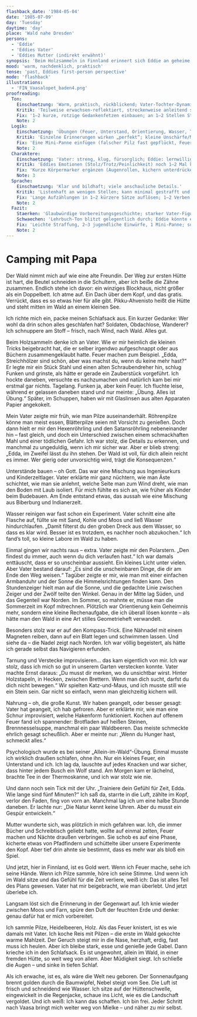 ```yaml
---
flashback_date: '1984-05-04'
date: '1985-07-09'
day: 'Tuesday'
daytime: 'day'
place: 'Wald nahe Dresden'
persons:
  - 'Eddie'
  - 'Eddies Vater'
  - 'Eddies Mutter (indirekt erwähnt)'
synopsis: 'Beim Holzsammeln in Finnland erinnert sich Eddie an geheime Survival-Übungen mit ihrem Vater im Dresdner Wald – Feuer, Unterstand, Orientierung, Tarnung – und begreift, dass er sie für den Ernstfall vorbereitet hat.'
mood: 'warm, nachdenklich, praktisch'
tense: 'past, Eddies first-person perspective'
mode: 'flashback'
illustrations:
  - 'FIN_Vaasalopet_baden4.png'
proofreading:
  Ton:
    Einschaetzung: 'Warm, praktisch, rückblickend; Vater-Tochter-Dynamik trägt das Kapitel.'
    Kritik: 'Teilweise erwachsen-reflektiert, streckenweise anleitend statt erinnernd; jugendliche Spontaneität fehlt punktuell.'
    Fix: '1–2 kurze, rotzige Gedankenfetzen einbauen; an 1–2 Stellen Staunen/Frust direkt zeigen (nicht nur beschreiben).'
    Note: 2
  Logik:
    Einschaetzung: 'Übungen (Feuer, Unterstand, Orientierung, Wasser, Tarnung) plausibel; Verknüpfung zur Flucht klar.'
    Kritik: 'Einzelne Erinnerungen wirken „perfekt“; kleine Unschärfe/Missgeschick steigert Glaubwürdigkeit.'
    Fix: 'Eine Mini-Panne einfügen (falscher Pilz fast gepflückt, Feuer erlischt); Zeitanker dezent markieren (Frühjahr, Dämmerung).'
    Note: 2
  Charaktere:
    Einschaetzung: 'Vater: streng, klug, fürsorglich; Eddie: lernwillig, stolz, gelegentlich ungeduldig.'
    Kritik: 'Eddies Emotionen (Stolz/Trotz/Peinlichkeit) noch 1–2 Mal körperlich zeigen.'
    Fix: 'Kurze Körpermarker ergänzen (Augenrollen, kichern unterdrücken, kalte Finger am Feuer).'
    Note: 3
  Sprache:
    Einschaetzung: 'Klar und bildhaft; viele anschauliche Details.'
    Kritik: 'Listenhaft an wenigen Stellen; kann minimal gestrafft und variiert werden.'
    Fix: 'Lange Aufzählungen in 1–2 kürzere Sätze auflösen; 1–2 Verben ersetzen Aufzählungen.'
    Note: 2
  Fazit:
    Staerken: 'Glaubwürdige Vorbereitungsgeschichte; starker Vater-Figur; konkrete Survival-Details.'
    Schwaechen: 'Lehrbuch-Ton blitzt gelegentlich durch; Eddie könnte emotional präsenter sein.'
    Fix: 'Leichte Straffung, 2–3 jugendliche Einwürfe, 1 Mini-Panne; sonst belassen.'
    Note: 2
---
```


# Camping mit Papa

Der Wald nimmt mich auf wie eine alte Freundin. Der Weg zur ersten Hütte ist
hart, die Beutel schneiden in die Schultern, aber ich beiße die Zähne zusammen.
Endlich stehe ich davor: ein winziges Blockhaus, nicht größer als ein
Doppelbett. Ich atme auf. Ein Dach über dem Kopf, und das gratis. Verrückt, dass
es so etwas hier für alle gibt. Pikku-Ahvenisto heißt die Hütte und steht mitten
im Wald an einem kleinen See.

Ich richte mich ein, packe meinen Schlafsack aus. Ein kurzer Gedanke: Wer wohl
da drin schon alles geschlafen hat? Soldaten, Obdachlose, Wanderer? Ich
schnuppere am Stoff – frisch, nach Wind, nach Wald. Alles gut.

Beim Holzsammeln denke ich an Vater. Wie er mir heimlich die kleinen Tricks
beigebracht hat, die er selber irgendwo aufgeschnappt oder aus Büchern
zusammengeklaubt hatte. Feuer machen zum Beispiel. „Edda, Streichhölzer sind
schön, aber was machst du, wenn du keine mehr hast?“ Er legte mir ein Stück
Stahl und einen alten Schraubendreher hin, schlug Funken und grinste, als hätte
er gerade ein Zauberstück vorgeführt. Ich hockte daneben, versuchte es
nachzumachen und natürlich kam bei mir erstmal gar nichts. Tagelang. Funken ja,
aber kein Feuer. Ich fluchte leise, während er gelassen daneben stand und nur
meinte: „Übung. Alles ist Übung.“ Später, im Schuppen, haben wir mit Glaslinsen
aus alten Apparaten Papier angekokelt.

Mein Vater zeigte mir früh, wie man Pilze auseinanderhält. Röhrenpilze könne man
meist essen, Blätterpilze seien mit Vorsicht zu genießen. Doch dann hielt er mir
den Hexenröhrling und den Satansröhrling nebeneinander hin – fast gleich, und
doch ein Unterschied zwischen einem schmackhaften Mahl und einer tödlichen
Gefahr. Ich war stolz, die Details zu erkennen, und manchmal zu ungeduldig, wenn
ich mir sicher war. Aber er blieb streng: „Edda, im Zweifel lässt du ihn stehen.
Der Wald ist voll, für dich allein reicht es immer. Wer gierig oder unvorsichtig
wird, trägt die Konsequenzen.“

Unterstände bauen – oh Gott. Das war eine Mischung aus Ingenieurkurs und
Kinderzeltlager. Vater erklärte mir ganz nüchtern, wie man Äste schichtet, wie
man sie anlehnt, welche Seite man zum Wind dreht, wie man den Boden mit Laub
isoliert. Für mich fühlte es sich an, wie früher als Kinder beim Budebauen. Am
Ende entstand etwas, das aussah wie eine Mischung aus Biberburg und
Indianerzelt.

Wasser reinigen war fast schon ein Experiment. Vater schnitt eine alte Flasche
auf, füllte sie mit Sand, Kohle und Moos und ließ Wasser hindurchlaufen. „Damit
filterst du den groben Dreck aus dem Wasser, so dass es klar wird. Besser ist es
trotzdem, es nachher noch abzukochen.“ Ich fand’s toll, so kleine Labore im Wald
zu haben.

Einmal gingen wir nachts raus – extra. Vater zeigte mir den Polarstern. „Den
findest du immer, auch wenn du dich verlaufen hast.“ Ich war damals enttäuscht,
dass er so unscheinbar aussieht. Ein kleines Licht unter vielen. Aber Vater
bestand darauf: „Es sind die unscheinbaren Dinge, die dir am Ende den Weg
weisen.“ Tagüber zeigte er mir, wie man mit einer einfachen Armbanduhr und der
Sonne die Himmelsrichtungen finden kann. Den Stundenzeiger hielt man auf die
Sonne, und die gedachte Linie zwischen Zeiger und der Zwölf teilte den Winkel.
Genau in der Mitte lag Süden, und das Gegenteil war Norden. Im Sommer, so mahnte
er, müsse man die Sommerzeit im Kopf mitrechnen. Plötzlich war Orientierung kein
Geheimnis mehr, sondern eine kleine Rechenaufgabe, die ich überall lösen konnte
– als hätte man den Wald in eine Art stilles Geometrieheft verwandelt.

Besonders stolz war er auf den Kompass-Trick. Eine Nähnadel mit einem Magneten
reiben, dann auf ein Blatt legen und schwimmen lassen. Und siehe da – die Nadel
zeigt nach Norden. Ich war völlig begeistert, als hätte ich gerade selbst das
Navigieren erfunden.

Tarnung und Verstecke improvisieren… das kam eigentlich von mir. Ich war stolz,
dass ich mich so gut in unserem Garten verstecken konnte. Vater machte Ernst
daraus: „Du musst dir merken, wo du unsichtbar wirst. Hinter Holzstapeln, in
Hecken, zwischen Brettern. Wenn man dich sucht, darfst du dich nicht bewegen.“
Wir spielten Katz-und-Maus, und ich musste still wie ein Stein sein. Gar nicht
so einfach, wenn man gleichzeitig kichern will.

Nahrung – oh, die große Kunst. Wir haben geangelt, oder besser gesagt: Vater hat
geangelt, ich hab gefroren. Aber er erklärte mir, wie man eine Schnur
improvisiert, welche Hakenform funktioniert. Kochen auf offenem Feuer fand ich
spannender: Brotfladen auf heißen Steinen, Brennnesselsuppe, manchmal ein paar
Waldbeeren. Das meiste schmeckte ehrlich gesagt scheußlich. Aber er meinte nur:
„Wenn du Hunger hast, schmeckt alles.“

Psychologisch wurde es bei seiner „Allein-im-Wald“-Übung. Einmal musste ich
wirklich draußen schlafen, ohne ihn. Nur ein kleines Feuer, ein Unterstand und
ich. Ich lag da, lauschte auf jedes Knacken und war sicher, dass hinter jedem
Busch ein Wolf stand. Am Morgen kam er lächelnd, brachte Tee in der
Thermoskanne, und ich war stolz wie nie.

Und dann noch sein Tick mit der Uhr. „Trainiere dein Gefühl für Zeit, Edda. Wie
lange sind fünf Minuten?“ Ich saß da, starrte in die Luft, zählte im Kopf,
verlor den Faden, fing von vorn an. Manchmal lag ich um eine halbe Stunde
daneben. Er lachte nur: „Die Natur kennt keine Uhren. Aber du musst ein Gespür
entwickeln.“

Mutter wunderte sich, was plötzlich in mich gefahren war. Ich, die immer Bücher
und Schreibtisch geliebt hatte, wollte auf einmal zelten, Feuer machen und
Nächte draußen verbringen. Sie schob es auf eine Phase, kicherte etwas von
Pfadfindern und schüttelte über unsere Experimente den Kopf. Aber tief drin
ahnte sie bestimmt, dass es mehr war als bloß ein Spiel.

Und jetzt, hier in Finnland, ist es Gold wert. Wenn ich Feuer mache, sehe ich
seine Hände. Wenn ich Pilze sammle, höre ich seine Stimme. Und wenn ich im Wald
sitze und das Gefühl für die Zeit verliere, weiß ich: Das ist alles Teil des
Plans gewesen. Vater hat mir beigebracht, wie man überlebt. Und jetzt überlebe
ich.

Langsam löst sich die Erinnerung in der Gegenwart auf. Ich knie wieder zwischen
Moos und Farn, spüre den Duft der feuchten Erde und denke: genau dafür hat er
mich vorbereitet.

Ich sammle Pilze, Heidelbeeren, Holz. Als das Feuer knistert, ist es wie damals
mit Vater. Ich koche Reis mit Pilzen – die erste im Wald gekochte warme
Mahlzeit. Der Geruch steigt mir in die Nase, herzhaft, erdig, fast muss ich
heulen. Aber ich bleibe stark, esse und genieße jede Gabel. Dann krieche ich in
den Schlafsack. Es ist ungewohnt, allein im Wald, in einer fremden Hütte, so
weit weg von allem. Aber Müdigkeit siegt. Ich schließe die Augen – und sinke in
tiefen Schlaf.

Als ich erwache, ist es, als wäre die Welt neu geboren. Der Sonnenaufgang brennt
golden durch die Baumwipfel, Nebel steigt vom See. Die Luft ist frisch und
schneidend wie Wasser. Ich sitze auf der Hüttenschwelle, eingewickelt in die
Regenjacke, schaue ins Licht, wie es die Landschaft vergoldet. Und ich weiß: Ich
kann das schaffen. Ich bin frei. Jeder Schritt nach Vaasa bringt mich weiter weg
von Mielke – und näher zu mir selbst.
